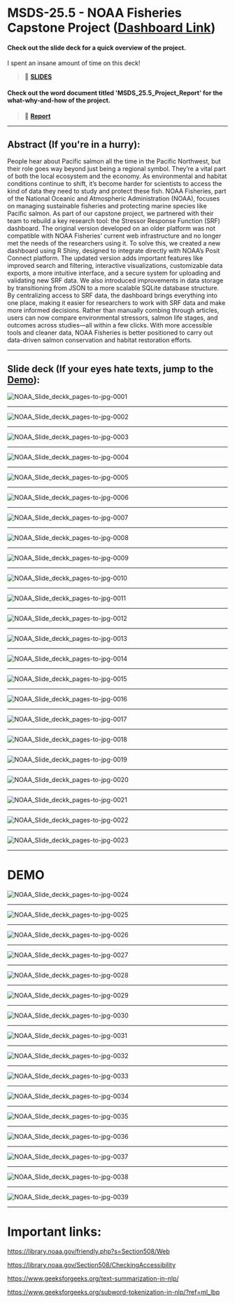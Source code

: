 # MSDS-25.5 - NOAA Fisheries Capstone Project (**[Dashboard Link](https://ruqhaiya.shinyapps.io/NOAA_SRF_Dashboard/)**)

#### Check out the slide deck for a quick overview of the project. 
I spent an insane amount of time on this deck!
> 🔗 **[SLIDES](https://www.figma.com/slides/AphcX38ejQTjJgArRaCV2j/NOAA_Slides?node-id=59-1146&t=2kh8fvjlamIpNmbh-1)**

#### Check out the word document titled 'MSDS_25.5_Project_Report' for the what-why-and-how of the project. 
> 🔗 **[Report](https://github.com/Ruqhaiya/MSDS-25.5-Capstone-Project-A-Modern-Approach-to-Pacific-salmon-Research-An-Online-Dashboard/blob/main/MSDS_25.5_Project_Report.pdf)**
> 
---

## Abstract (If you're in a hurry):

People hear about Pacific salmon all the time in the Pacific Northwest, but their role goes way beyond just being a regional symbol. They’re a vital part of both the local ecosystem and the economy. As environmental and habitat conditions continue to shift, it’s become harder for scientists to access the kind of data they need to study and protect these fish. NOAA Fisheries, part of the National Oceanic and Atmospheric Administration (NOAA), focuses on managing sustainable fisheries and protecting marine species like Pacific salmon. As part of our capstone project, we partnered with their team to rebuild a key research tool: the Stressor Response Function (SRF) dashboard. The original version developed on an older platform was not compatible with NOAA Fisheries’ current web infrastructure and no longer met the needs of the researchers using it. To solve this, we created a new dashboard using R Shiny, designed to integrate directly with NOAA’s Posit Connect platform. The updated version adds important features like improved search and filtering, interactive visualizations, customizable data exports, a more intuitive interface, and a secure system for uploading and validating new SRF data. We also introduced improvements in data storage by transitioning from JSON to a more scalable SQLite database structure. By centralizing access to SRF data, the dashboard brings everything into one place, making it easier for researchers to work with SRF data and make more informed decisions. Rather than manually combing through articles, users can now compare environmental stressors, salmon life stages, and outcomes across studies—all within a few clicks. With more accessible tools and cleaner data, NOAA Fisheries is better positioned to carry out data-driven salmon conservation and habitat restoration efforts.

---

## Slide deck (If your eyes hate texts, jump to the **[Demo](#demo)**): 

![NOAA_Slide_deckk_pages-to-jpg-0001](https://github.com/user-attachments/assets/57f9c88e-5b5f-424f-b7a7-4ce9ca5b443e)

---

![NOAA_Slide_deckk_pages-to-jpg-0002](https://github.com/user-attachments/assets/f520f0fd-dc62-4244-be32-93ab2037e606)

--- 

![NOAA_Slide_deckk_pages-to-jpg-0003](https://github.com/user-attachments/assets/f8ab8482-d046-45f7-a653-d987fbe28a5c)

---

![NOAA_Slide_deckk_pages-to-jpg-0004](https://github.com/user-attachments/assets/3eef09c5-f9d2-43b7-bddd-71cb96cf411d)

---

![NOAA_Slide_deckk_pages-to-jpg-0005](https://github.com/user-attachments/assets/021fffe7-17aa-4572-b037-e6f8382e6113)

---

![NOAA_Slide_deckk_pages-to-jpg-0006](https://github.com/user-attachments/assets/b91904d2-df3e-43a7-bc54-ad74b583dc0b)

---

![NOAA_Slide_deckk_pages-to-jpg-0007](https://github.com/user-attachments/assets/464fc7c9-bc8f-43f0-9418-a7bf7c2bd018)

---

![NOAA_Slide_deckk_pages-to-jpg-0008](https://github.com/user-attachments/assets/38e4216e-dbcf-4ccb-b04c-11451d85aa6f)

---

![NOAA_Slide_deckk_pages-to-jpg-0009](https://github.com/user-attachments/assets/40c21fa0-51d1-4cec-b79f-601b55303541)

---

![NOAA_Slide_deckk_pages-to-jpg-0010](https://github.com/user-attachments/assets/cac2e79e-89a9-489c-9120-4d2372852196)

---

![NOAA_Slide_deckk_pages-to-jpg-0011](https://github.com/user-attachments/assets/41ce9062-48d4-4e7f-848e-668f7357bc1c)

---

![NOAA_Slide_deckk_pages-to-jpg-0012](https://github.com/user-attachments/assets/1c27774c-5298-44fe-9aa0-9a589ca58951)

---

![NOAA_Slide_deckk_pages-to-jpg-0013](https://github.com/user-attachments/assets/cb5da98d-e492-4372-a9aa-bd2523157d16)

---

![NOAA_Slide_deckk_pages-to-jpg-0014](https://github.com/user-attachments/assets/1db8d6ad-02a3-4b99-bb08-277d22ca48dd)

---

![NOAA_Slide_deckk_pages-to-jpg-0015](https://github.com/user-attachments/assets/554fab85-5efa-43d9-8567-4981136129a1)

---

![NOAA_Slide_deckk_pages-to-jpg-0016](https://github.com/user-attachments/assets/67ba7882-a248-4f27-b130-4af934c9f4de)

---

![NOAA_Slide_deckk_pages-to-jpg-0017](https://github.com/user-attachments/assets/bf6178a2-e30d-4566-bf27-0b9147aaa066)

---

![NOAA_Slide_deckk_pages-to-jpg-0018](https://github.com/user-attachments/assets/a7e9731e-e9b2-463b-9694-3b5d980ee6b5)

---

![NOAA_Slide_deckk_pages-to-jpg-0019](https://github.com/user-attachments/assets/0c049d5a-bf74-4e36-9a5e-5c60cdb98106)

---

![NOAA_Slide_deckk_pages-to-jpg-0020](https://github.com/user-attachments/assets/fa89e748-d8c2-433c-91a5-30def33b9d18)

---

![NOAA_Slide_deckk_pages-to-jpg-0021](https://github.com/user-attachments/assets/d561e3ae-8122-477a-a1d4-1e4e166cbcc7)

---

![NOAA_Slide_deckk_pages-to-jpg-0022](https://github.com/user-attachments/assets/da136769-8c05-423b-aff9-6c0d7ae33e85)

---

![NOAA_Slide_deckk_pages-to-jpg-0023](https://github.com/user-attachments/assets/91aeb8e5-2cb5-4562-bc45-a6eecac31cb0)

---

# DEMO 

![NOAA_Slide_deckk_pages-to-jpg-0024](https://github.com/user-attachments/assets/316185a5-6815-43ea-989c-7117dd122816)

---

![NOAA_Slide_deckk_pages-to-jpg-0025](https://github.com/user-attachments/assets/32ee5ff0-80d6-4924-8427-60a45873128b)

---

![NOAA_Slide_deckk_pages-to-jpg-0026](https://github.com/user-attachments/assets/58b925de-5446-452f-ada8-23c5aea3905e)

---

![NOAA_Slide_deckk_pages-to-jpg-0027](https://github.com/user-attachments/assets/6e8685e3-647c-44b9-a2ea-ac19e6a5d342)

---

![NOAA_Slide_deckk_pages-to-jpg-0028](https://github.com/user-attachments/assets/74a1abf4-dc2a-4a30-901b-02575cae3ba1)

---

![NOAA_Slide_deckk_pages-to-jpg-0029](https://github.com/user-attachments/assets/ee6b305e-9f6e-4186-b0fa-3875389e5500)

---

![NOAA_Slide_deckk_pages-to-jpg-0030](https://github.com/user-attachments/assets/f426e1c7-2ec9-4144-a4e1-3f2556a19d9d)

---

![NOAA_Slide_deckk_pages-to-jpg-0031](https://github.com/user-attachments/assets/627ad4e2-d6ff-4042-aa2d-6d6510be1d85)

---

![NOAA_Slide_deckk_pages-to-jpg-0032](https://github.com/user-attachments/assets/35770b4c-29bd-414e-bb95-6c1d09d01767)

---

![NOAA_Slide_deckk_pages-to-jpg-0033](https://github.com/user-attachments/assets/58ecad6f-c105-43f9-b64f-43f8f2eaceb4)

---

![NOAA_Slide_deckk_pages-to-jpg-0034](https://github.com/user-attachments/assets/8988a469-d730-47af-8e5d-7215ee91cd85)

---

![NOAA_Slide_deckk_pages-to-jpg-0035](https://github.com/user-attachments/assets/056a090e-c8ab-4572-8b85-729650087dfd)

---

![NOAA_Slide_deckk_pages-to-jpg-0036](https://github.com/user-attachments/assets/ec51ccfe-cb51-4ed3-a0e9-ad543685ec08)

---

![NOAA_Slide_deckk_pages-to-jpg-0037](https://github.com/user-attachments/assets/6d17c99f-2f15-4b1c-a9dd-3fc519bd507c)

---

![NOAA_Slide_deckk_pages-to-jpg-0038](https://github.com/user-attachments/assets/1edb0991-5aae-451c-b344-5e3dbaf58ef8)

---

![NOAA_Slide_deckk_pages-to-jpg-0039](https://github.com/user-attachments/assets/28e54488-4b56-4a4f-b200-28bcb4fcc1e3)

---



# Important links:

https://library.noaa.gov/friendly.php?s=Section508/Web

https://library.noaa.gov/Section508/CheckingAccessibility

https://www.geeksforgeeks.org/text-summarization-in-nlp/

https://www.geeksforgeeks.org/subword-tokenization-in-nlp/?ref=ml_lbp

